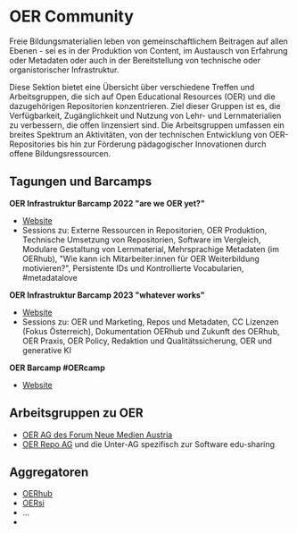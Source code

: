 # OER Community

Freie Bildungsmaterialien leben von gemeinschaftlichem Beitragen auf allen Ebenen - sei es in der Produktion von Content, im Austausch von Erfahrung oder Metadaten oder auch in der Bereitstellung von technische oder organistorischer Infrastruktur. 

Diese Sektion bietet eine Übersicht über verschiedene Treffen und Arbeitsgruppen, die sich auf Open Educational Resources (OER) und die dazugehörigen Repositorien konzentrieren. Ziel dieser Gruppen ist es, die Verfügbarkeit, Zugänglichkeit und Nutzung von Lehr- und Lernmaterialien zu verbessern, die offen linzensiert sind. Die Arbeitsgruppen umfassen ein breites Spektrum an Aktivitäten, von der technischen Entwicklung von OER-Repositories bis hin zur Förderung pädagogischer Innovationen durch offene Bildungsressourcen.

## Tagungen und Barcamps

**OER Infrastruktur Barcamp 2022 "are we OER yet?"**
  - [Website](https://oerbase.github.io/Barcamp/)
  - Sessions zu: Externe Ressourcen in Repositorien, OER Produktion, Technische Umsetzung von Repositorien, Software im Vergleich, Modulare Gestaltung von Lernmaterial, 
Mehrsprachige Metadaten (im OERhub), "Wie kann ich Mitarbeiter:innen für OER Weiterbildung motivieren?", Persistente IDs und Kontrollierte Vocabularien, #metadatalove

**OER Infrastruktur Barcamp 2023 "whatever works"**
  - [Website](https://oerbase.github.io/Barcamp2/barcamp-2/)
  - Sessions zu: OER und Marketing, Repos und Metadaten, CC Lizenzen (Fokus Österreich), Dokumentation OERhub und Zukunft des OERhub, OER Praxis, OER Policy, Redaktion und Qualitätssicherung, OER und generative KI

**OER Barcamp #OERcamp**
- [Website](https://www.oercamp.de/)


## Arbeitsgruppen zu OER

- [OER AG des Forum Neue Medien Austria](https://www.fnma.at/arbeitsgruppen/open-educational-resources)
- [OER Repo AG](https://www.oer-repo-ag.de/) und die Unter-AG spezifisch zur Software edu-sharing

## Aggregatoren

- [OERhub](https://oerhub.at/)
- [OERsi](https://oersi.org/resources/)
- ...
- 
